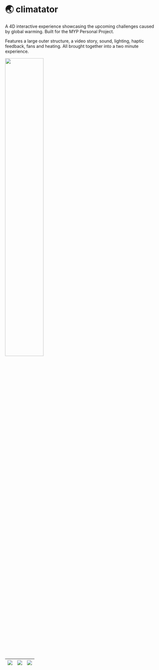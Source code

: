 # 🌏 climatator

A 4D interactive experience showcasing the upcoming challenges caused by global warming. Built for the MYP Personal Project.

Features a large outer structure, a video story, sound, lighting, haptic feedback, fans and heating. All brought together into a two minute experience.

<a href="https://climatator.co/video">
  <img src="https://cloud-cyn7rfs4z-hack-club-bot.vercel.app/0screenshot_2021-02-28_at_4.57.33_pm.png" width="50%">
</a>

|   <img src="https://user-images.githubusercontent.com/39828164/110227449-9aacaf00-7f33-11eb-8388-b35796dc15e0.jpg">   | <img src="https://user-images.githubusercontent.com/39828164/110227444-95e7fb00-7f33-11eb-9779-96c571958010.jpg">  | <img src="https://user-images.githubusercontent.com/39828164/110227447-97b1be80-7f33-11eb-876d-bf8836e257a8.jpg"> |
| ----------- | ----------- | ----------- |

